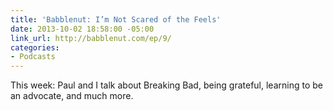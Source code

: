 ```yaml
---
title: 'Babblenut: I’m Not Scared of the Feels'
date: 2013-10-02 18:58:00 -05:00
link_url: http://babblenut.com/ep/9/
categories:
- Podcasts
---
```


This week: Paul and I talk about Breaking Bad, being grateful, learning to be an advocate, and much more.
